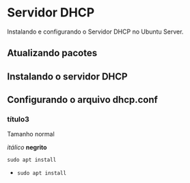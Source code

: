 # Servidor DHCP
Instalando e configurando o Servidor DHCP no Ubuntu Server. 

## Atualizando pacotes

## Instalando o servidor DHCP

## Configurando o arquivo dhcp.conf

### título3

Tamanho normal

*itálico*
**negrito**

`sudo apt install`
* `sudo apt install`
